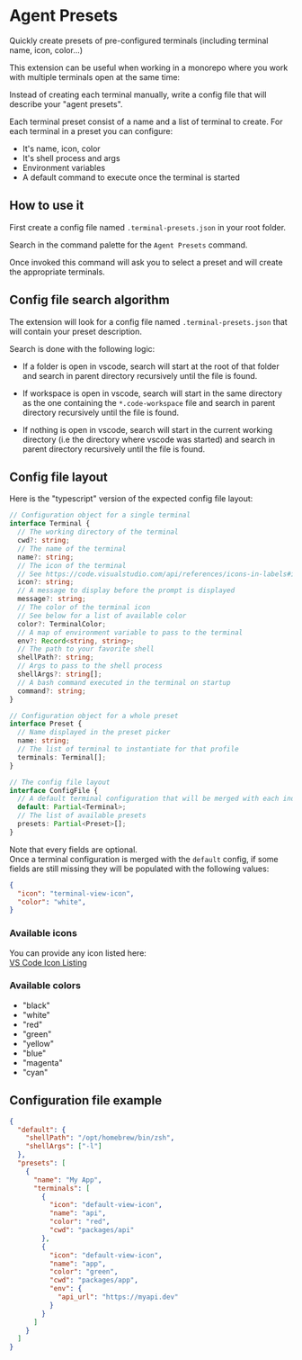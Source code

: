 # Agent Presets

Quickly create presets of pre-configured terminals (including terminal name, icon, color...)

This extension can be useful when working in a monorepo where you work with multiple terminals open at the same time:

Instead of creating each terminal manually, write a config file that will describe your "agent presets".

Each terminal preset consist of a name and a list of terminal to create.
For each terminal in a preset you can configure:

- It's name, icon, color
- It's shell process and args
- Environment variables
- A default command to execute once the terminal is started

## How to use it

First create a config file named `.terminal-presets.json` in your root folder.

Search in the command palette for the `Agent Presets` command.

Once invoked this command will ask you to select a preset and will create the appropriate terminals.

## Config file search algorithm

The extension will look for a config file named `.terminal-presets.json` that will contain your preset description.

Search is done with the following logic:

- If a folder is open in vscode, search will start at the root of that folder and search in parent directory recursively until the file is found.

- If workspace is open in vscode, search will start in the same directory as the one containing the `*.code-workspace` file and search in parent directory recursively until the file is found.

- If nothing is open in vscode, search will start in the current working directory (i.e the directory where vscode was started) and search in parent directory recursively until the file is found.

## Config file layout

Here is the "typescript" version of the expected config file layout:

```typescript
// Configuration object for a single terminal
interface Terminal {
  // The working directory of the terminal
  cwd?: string;
  // The name of the terminal
  name?: string;
  // The icon of the terminal
  // See https://code.visualstudio.com/api/references/icons-in-labels#icon-listing for a list of available icon
  icon?: string;
  // A message to display before the prompt is displayed
  message?: string;
  // The color of the terminal icon
  // See below for a list of available color
  color?: TerminalColor;
  // A map of environment variable to pass to the terminal
  env?: Record<string, string>;
  // The path to your favorite shell
  shellPath?: string;
  // Args to pass to the shell process
  shellArgs?: string[];
  // A bash command executed in the terminal on startup
  command?: string;
}

// Configuration object for a whole preset
interface Preset {
  // Name displayed in the preset picker
  name: string;
  // The list of terminal to instantiate for that profile
  terminals: Terminal[];
}

// The config file layout
interface ConfigFile {
  // A default terminal configuration that will be merged with each individual terminal config in a preset
  default: Partial<Terminal>;
  // The list of available presets
  presets: Partial<Preset>[];
}
```

Note that every fields are optional.  
Once a terminal configuration is merged with the `default` config, if some fields are still missing they will be populated with the following values:

```json
{
  "icon": "terminal-view-icon",
  "color": "white",
}
```

### Available icons

You can provide any icon listed here:  
[VS Code Icon Listing](https://code.visualstudio.com/api/references/icons-in-labels#icon-listing)

### Available colors

- "black"
- "white"
- "red"
- "green"
- "yellow"
- "blue"
- "magenta"
- "cyan"

## Configuration file example

```json
{
  "default": {
    "shellPath": "/opt/homebrew/bin/zsh",
    "shellArgs": ["-l"]
  },
  "presets": [
    {
      "name": "My App",
      "terminals": [
        {
          "icon": "default-view-icon",
          "name": "api",
          "color": "red",
          "cwd": "packages/api"
        },
        {
          "icon": "default-view-icon",
          "name": "app",
          "color": "green",
          "cwd": "packages/app",
          "env": {
            "api_url": "https://myapi.dev"
          }
        }
      ]
    }
  ]
}
```

